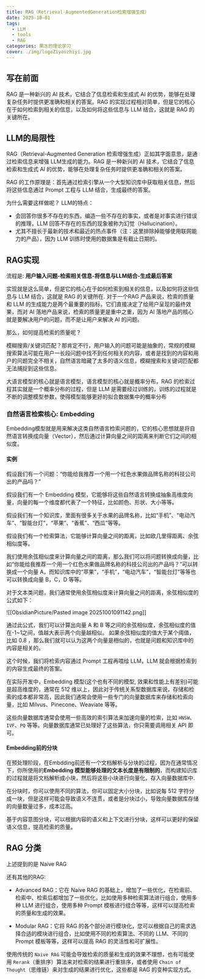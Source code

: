 ```yaml
---
title: RAG（Retrieval-AugmentedGeneration检索增强生成）
date: 2025-10-01
tags:
  - LLM
  - tools
  - RAG
categories: 果冻的理论学习
cover: ./img/logoZiyouzhiyi.jpg
---
```

## 写在前面

RAG 是一种新兴的 AI 技术，它结合了信息检索和生成式 AI 的优势，能够在处理复杂任务时提供更准确和相关的答案。RAG 的实现过程相对简单，但是它的核心在于如何检索到相关的信息，以及如何将这些信息与 LLM 结合，这就是 RAG 的关键所在。

## LLM的局限性

RAG（Retrieval-Augmented Generation 检索增强生成）正如其字面意思，是通过检索信息来增强 LLM生成的能力。RAG 是一种新兴的 AI 技术，它结合了信息检索和生成式 AI 的优势，能够在处理复杂任务时提供更准确和相关的答案。

RAG 的工作原理是：首先通过检索引擎从一个大型知识库中获取相关信息，然后将这些信息通过 Prompt 工程与 LLM 结合，生成最终的答案。

为什么需要这样做呢？ LLM的特点：

- 会回答你很多不存在的东西，编造一些不存在的事实，或者是对事实进行错误的推理，LLM 回答不存在的东西的现象被称为幻觉（Hallucination）。
- 尤其不擅长于最新的技术和最近的热点事件（注：这里排除掉能够使用联网能力的产品），因为 LLM 训练时使用的数据集是有截止日期的。
## RAG实现

流程是: **用户输入问题-检索相关信息-将信息与LLM结合-生成最后答案**

实现就是这么简单，但是它的核心在于如何检索到相关的信息，以及如何将这些信息与 LLM 结合，这就是 RAG 的关键所在. 对于一个RAG 产品来说，检索的质量和 LLM 的生成能力是两个最重要的指标，它们直接决定了给用户呈现的最终效果，而对 AI 落地产品来说，检索的质量更是重中之重，因为 AI 落地产品的核心就是要解决用户的问题，而不是让用户来解决 AI 的问题。

那么，如何提高检索的质量呢？

模糊搜索/关键词匹配？那肯定不行，用户输入的问题可能是抽象的，常规的模糊搜索算法可能在用户一长段问题中找不到任何相关的内容，或者是找到的内容和用户的问题完全不相关，自然语言暗藏了太多的语义信息，模糊搜索和关键词匹配都无法捕捉到这些信息。

大语言模型的核心就是语言模型，语言模型的核心就是概率分布，RAG 的检索过程其实就是一个概率分布的过程，但是 LLM 是需要经过训练的，训练的过程就是不断的调整模型参数，使得模型能够更好的拟合数据集中的概率分布

### 自然语言检索核心: Embedding

Embedding模型就是用来解决这类自然语言检索问题的，它的核心思想就是将自然语言转换成向量（Vector），然后通过计算向量之间的距离来判断它们之间的相似度。

#### 实例

假设我们有一个问题：“你能给我推荐一个用一个红色水果做品牌名称的科技公司出的产品吗？”

假设我们有一个 Embedding 模型，它能够将这些自然语言转换成抽象高维度向量，向量的每一个维度都代表了一个特征，比如颜色、形状、大小等等。

假设我们有一个知识库，里面有很多关于水果的品牌名称，比如“手机”、“电动汽车”、“智能台灯”，“苹果”、“香蕉”、“西瓜”等等。

假设我们有一个检索算法，它能够计算向量之间的距离，比如欧几里得距离、余弦相似度等。

我们使用余弦相似度来计算向量之间的距离，那么我们可以将问题转换成向量，比如“你能给我推荐一个用一个红色水果做品牌名称的科技公司出的产品吗？”可以转换成一个向量 A，而知识库中的“苹果”，“手机”，“电动汽车”，“智能台灯”等等也可以转换成向量 B，C，D 等等。

对于文本类问题，我们通常使用余弦相似度来计算向量之间的距离，余弦相似度的公式如下：

![[ObsidianPicture/Pasted image 20251001091142.png]]

通过此公式，我们可以计算出向量 A 和 B 等之间的余弦相似度，余弦相似度的值在-1~1之间，值越大表示两个向量越相似。 如果余弦相似度的值大于某个阈值，比如 0.8 ，那么我们就可以认为这两个向量是相似的，也就是问题和知识库中的内容是相关的。

这个时候，我们将检索内容通过 Prompt 工程再喂给 LLM，LLM 就会根据检索到的内容生成最终的答案。

在实际开发中，Embedding 模型(这个也有不同的模型, 效果和性能上有差别)可能是超高维度的，通常在 512 维以上，因此对于传统关系型数据库来说，存储和检索的成本都非常高，因此我们通常会使用一些专门的向量数据库来存储和检索向量，比如 Milvus、Pinecone、Weaviate 等等。

这些向量数据库通常会使用一些高效的索引算法来加速向量的检索，比如 `HNSW`、`IVF`、`PQ` 等等。向量数据库通常已处理好了这些算法，你只需要调用相关 API 即可。

#### Embedding前的分块

在预处理阶段，在Embdding前还有一个文档解析与分块的过程，因为在通常情况下，你所使用的**Embedding 模型能够处理的文本长度是有限制的**，而构建知识库的过程就是将文档解析成小块，然后将这些小块进行向量化，存入向量数据库中.

在分块时，你可以使用不同的算法，你可以固定大小分块，比如说每 512 字符分成一块，但是这样可能会导致语义不连贯，或者是分块过小，导致向量数据库存储的向量数量过多，成本过高。

基于内容意图分块，可以根据内容的语义和上下文进行分块，这样可以更好的保留语义信息，提高检索的质量。

## RAG 分类

上述提到的是 Naive RAG

还有其他的RAG:

- Advanced RAG：它在 Naive RAG 的基础上，增加了一些优化，在检索前、检索中、检索后都增加了一些优化，比如使用多种检索算法进行组合，使用多种 LLM 进行组合，使用多种 Prompt 模板进行组合等等，这样可以提高检索的质量和生成的效果。
    
- Modular RAG：它将 RAG 的各个部分进行模块化，您可以根据自己的需求选择合适的模块进行组合，比如使用不同的检索算法、不同的 LLM、不同的 Prompt 模板等等，这样可以提高 RAG 的灵活性和可扩展性。
    

使用传统的 `Naive RAG` 可能会导致检索的质量和生成的效果不理想，也有可能使用 `Rerank`（重排序）算法来对检索的结果进行重排序，或者使用 `Chain of Thought`（思维链）来对生成的结果进行优化，这些都是 RAG 的变种实现方式。